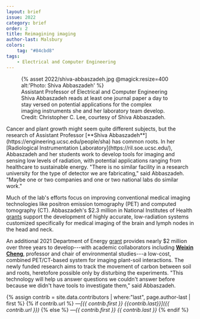 ```yaml
---
layout: brief
issue: 2022
category: brief
order: 2
title: Reimagining imaging
author-last: Malsbury
colors:
    tag: "#84cbd8"
tags:
    - Electrical and Computer Engineering
---
```

<figure style="width:400px">
  {% asset 2022/shiva-abbaszadeh.jpg @magick:resize=400 alt:'Photo: Shiva Abbaszadeh' %}<figcaption markdown="span">Assistant Professor of Electrical and Computer Engineering Shiva Abbaszadeh reads at least one journal paper a day to stay versed on potential applications for the complex imaging instruments she and her laboratory team develop. Credit: Christopher C. Lee, courtesy of Shiva
Abbaszadeh.</figcaption>
</figure>
Cancer and plant growth might seem quite different subjects, but the research of Assistant Professor [**Shiva Abbaszadeh**](https://engineering.ucsc.edu/people/sha) has common roots. In her [Radiological Instrumentation Laboratory](https://ril.soe.ucsc.edu/), Abbaszadeh and her students work to develop tools for imaging and sensing low levels of radiation, with potential applications ranging from healthcare to sustainable energy. "There is no similar facility in a research university for the type of detector we are fabricating," said Abbaszadeh. "Maybe one or two companies and one or two national labs do similar work."

Much of the lab's efforts focus on improving conventional medical imaging technologies like positron emission tomography (PET) and computed tomography (CT). Abbaszadeh's \$2.3 million in National Institutes of Health [grants](https://engineering.ucsc.edu/news/ucsc-professor-receives-nih-funding) support the development of highly accurate, low-radiation systems customized specifically for medical imaging of the brain and lymph nodes in the head and neck.

An additional 2021 Department of Energy [grant](https://engineering.ucsc.edu/news/doe-grant-funds-development-new-imaging-technology-study-roots-and-soil) provides nearly \$2 million over three years to develop---with academic collaborators including [**Weixin Cheng**](https://envs.ucsc.edu/faculty/index.php?uid=wxcheng), professor and chair of environmental studies---a low-cost, combined PET/CT-based system for imaging plant-soil interactions. The newly funded research aims to track the movement of carbon between soil and roots, heretofore possible only by disturbing the experiments. "This technology will help us answer questions we couldn't answer before because we didn't have tools to investigate them," said Abbaszadeh.

{% assign contrib = site.data.contributors | where:"last", page.author-last | first %}
{% if contrib.url %}
*&mdash;[{{ contrib.first }} {{contrib.last}}]({{ contrib.url }})*
{% else %}
*&mdash;{{ contrib.first }} {{ contrib.last }}*
{% endif %}
